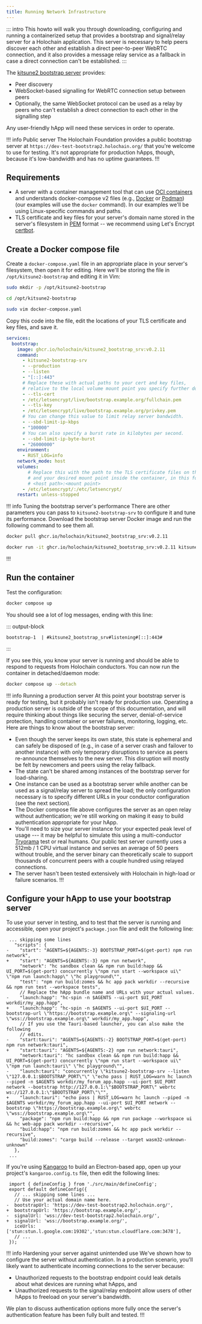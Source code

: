 ```yaml
---
title: Running Network Infrastructure
---
```


::: intro
This howto will walk you through downloading, configuring and running a containerized setup that provides a bootstrap and signal/relay server for a Holochain application. This server is necessary to help peers discover each other and establish a direct peer-to-peer WebRTC connection, and it also provides a message relay service as a fallback in case a direct connection can't be established.
:::

The [kitsune2 bootstrap server](https://github.com/holochain/kitsune2/tree/main/crates/bootstrap_srv) provides:

* Peer discovery
* WebSocket-based signalling for WebRTC connection setup between peers
* Optionally, the same WebSocket protocol can be used as a relay by peers who can't establish a direct connection to each other in the signalling step

Any user-friendly hApp will need these services in order to operate.

!!! info Public server
The Holochain Foundation provides a public bootstrap server at `https://dev-test-bootstrap2.holochain.org/` that you're welcome to use for testing. It's not appropriate for production hApps, though, because it's low-bandwidth and has no uptime guarantees.
!!!

## Requirements

* A server with a container management tool that can use [OCI containers](https://opencontainers.org/) and understands docker-compose v2 files (e.g., [Docker](https://www.docker.com/) or [Podman](https://podman.io/)) (our examples will use the `docker` command). In our examples we'll be using Linux-specific commands and paths.
* TLS certificate and key files for your server's domain name stored in the server's filesystem in [PEM](https://en.wikipedia.org/wiki/Privacy-Enhanced_Mail) format -- we recommend using Let's Encrypt [certbot](https://certbot.eff.org/).

## Create a Docker compose file

Create a `docker-compose.yaml` file in an appropriate place in your server's filesystem, then open it for editing. Here we'll be storing the file in `/opt/kitsune2-bootstrap` and editing it in Vim:

```bash
sudo mkdir -p /opt/kitsune2-bootstrap
```
```bash
cd /opt/kitsune2-bootstrap
```
```bash
sudo vim docker-compose.yaml
```

Copy this code into the file, edit the locations of your TLS certificate and key files, and save it.

<!-- TODO(upgrade): Update the docker image URL -->
```yaml
services:
  bootstrap:
    image: ghcr.io/holochain/kitsune2_bootstrap_srv:v0.2.11
    command:
      - kitsune2-bootstrap-srv
      - --production
      - --listen
      - "[::]:443"
      # Replace these with actual paths to your cert and key files,
      # relative to the local volume mount point you specify further down.
      - --tls-cert
      - /etc/letsencrypt/live/bootstrap.example.org/fullchain.pem
      - --tls-key
      - /etc/letsencrypt/live/bootstrap.example.org/privkey.pem
      # You can change this value to limit relay server bandwidth.
      - --sbd-limit-ip-kbps
      - "100000"
      # You can also specify a burst rate in kilobytes per second.
      - --sbd-limit-ip-byte-burst
      - "26000000"
    environment:
      - RUST_LOG=info
    network_mode: host
    volumes:
        # Replace this with the path to the TLS certificate files on the host
        # and your desired mount point inside the container, in this format:
        # <host path>:<mount point>
      - /etc/letsencrypt/:/etc/letsencrypt/
    restart: unless-stopped
```

!!! info Tuning the bootstrap server's performance
There are other parameters you can pass to `kitsune2-bootstrap-srv` to configure it and tune its performance. Download the bootstrap server Docker image and run the following command to see them all.

<!-- TODO(upgrade): Update the docker image URL -->
```bash
docker pull ghcr.io/holochain/kitsune2_bootstrap_srv:v0.2.11
```
```bash
docker run -it ghcr.io/holochain/kitsune2_bootstrap_srv:v0.2.11 kitsune2-bootstrap-srv --help
```
!!!

## Run the container

Test the configuration:

```bash
docker compose up
```

You should see a lot of log messages, ending with this line:

::: output-block
```text
bootstrap-1  | #kitsune2_bootstrap_srv#listening#[::]:443#
```
:::

If you see this, you know your server is running and should be able to respond to requests from Holochain conductors. You can now run the container in detached/daemon mode:

```bash
docker compose up --detach
```

!!! info Running a production server
At this point your bootstrap server is ready for testing, but it probably isn't ready for production use. Operating a production server is outside of the scope of this documentation, and will require thinking about things like securing the server, denial-of-service protection, handling container or server failures, monitoring, logging, etc. Here are things to know about the bootstrap server:

* Even though the server keeps its own state, this state is ephemeral and can safely be disposed of (e.g., in case of a server crash and failover to another instance) with only temporary disruptions to service as peers re-announce themselves to the new server. This disruption will mostly be felt by newcomers and peers using the relay fallback.
* The state can't be shared among instances of the bootstrap server for load-sharing.
* One instance can be used as a bootstrap server while another can be used as a signal/relay server to spread the load; the only configuration necessary is to specify different URLs in your conductor configuration (see the next section).
* The Docker compose file above configures the server as an open relay without authentication; we're still working on making it easy to build authentication appropriate for your hApp.
* You'll need to size your server instance for your expected peak level of usage --- it may be helpful to simulate this using a multi-conductor [Tryorama](/build/testing-with-tryorama/) test or real humans. Our public test server currently uses a 512mb / 1 CPU virtual instance and serves an average of 50 peers without trouble, and the server binary can theoretically scale to support thousands of concurrent peers with a couple hundred using relayed connections.
* The server hasn't been tested extensively with Holochain in high-load or failure scenarios.
!!!

## Configure your hApp to use your bootstrap server

<!-- TODO: eventually it should be possible to specify the server URLs in the DNA manifest. When that happens, add instructions here. See https://github.com/holochain/holochain/issues/4761 -->

To use your server in testing, and to test that the server is running and accessible, open your project's `package.json` file and edit the following line:

<!-- TODO(upgrade): update the package.json file with any changes, and bump dep version numbers -->

```diff:json
 ... skipping some lines
   "scripts": {
-    "start": "AGENTS=${AGENTS:-3} BOOTSTRAP_PORT=$(get-port) npm run network",
+    "start": "AGENTS=${AGENTS:-3} npm run network",
     "network": "hc sandbox clean && npm run build:happ && UI_PORT=$(get-port) concurrently \"npm run start --workspace ui\" \"npm run launch:happ\" \"hc playground\"",
     "test": "npm run build:zomes && hc app pack workdir --recursive && npm run test --workspace tests",
     // Replace the hApp bundle name and URLs with your actual values.
-    "launch:happ": "hc-spin -n $AGENTS --ui-port $UI_PORT workdir/my_app.happ",
+    "launch:happ": "hc-spin -n $AGENTS --ui-port $UI_PORT --bootstrap-url \"https://bootstrap.example.org\" --signaling-url \"wss://bootstrap.example.org\" workdir/my_app.happ",
     // If you use the Tauri-based launcher, you can also make the following
     // edits.
-    "start:tauri": "AGENTS=${AGENTS:-2} BOOTSTRAP_PORT=$(get-port) npm run network:tauri",
+    "start:tauri": "AGENTS=${AGENTS:-2} npm run network:tauri",
     "network:tauri": "hc sandbox clean && npm run build:happ && UI_PORT=$(get-port) concurrently \"npm run start --workspace ui\" \"npm run launch:tauri\" \"hc playground\"",
-    "launch:tauri": "concurrently \"kitsune2-bootstrap-srv --listen \"127.0.0.1:$BOOTSTRAP_PORT\"\" \"echo pass | RUST_LOG=warn hc launch --piped -n $AGENTS workdir/my_forum_app.happ --ui-port $UI_PORT network --bootstrap http://127.0.0.1:\"$BOOTSTRAP_PORT\" webrtc ws://127.0.0.1:\"$BOOTSTRAP_PORT\"\"",
+    "launch:tauri": "echo pass | RUST_LOG=warn hc launch --piped -n $AGENTS workdir/my_forum_app.happ --ui-port $UI_PORT network --bootstrap \"https://bootstrap.example.org\" webrtc \"wss://bootstrap.example.org\"",
     "package": "npm run build:happ && npm run package --workspace ui && hc web-app pack workdir --recursive",
     "build:happ": "npm run build:zomes && hc app pack workdir --recursive",
     "build:zomes": "cargo build --release --target wasm32-unknown-unknown"
   },
 ...
```

If you're using [Kangaroo](https://github.com/holochain/kangaroo-electron) to build an Electron-based app, open up your project's `kangaroo.config.ts` file, then edit the following lines:

<!-- TODO(upgrade): Update Holochain/lair versions and hashes as needed -->

```diff:typescript
 import { defineConfig } from './src/main/defineConfig';
 export default defineConfig({
   // ... skipping some lines ...
   // Use your actual domain name here.
-  bootstrapUrl: 'https://dev-test-bootstrap2.holochain.org/',
+  bootstrapUrl: 'https://bootstrap.example.org/',
-  signalUrl: 'wss://dev-test-bootstrap2.holochain.org/',
+  signalUrl: 'wss://bootstrap.example.org/',
   iceUrls: ['stun:stun.l.google.com:19302','stun:stun.cloudflare.com:3478'],
   // ...
 });
```

!!! info Hardening your server against unintended use
We've shown how to configure the server without authentication. In a production scenario, you'll likely want to authenticate incoming connections to the server because:

* Unauthorized requests to the bootstrap endpoint could leak details about what devices are running what hApps, and
* Unauthorized requests to the signal/relay endpoint allow users of other hApps to freeload on your server's bandwidth.

We plan to discuss authentication options more fully once the server's authentication feature has been fully built and tested.
!!!
